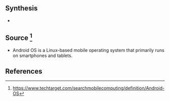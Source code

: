## Synthesis
- 
## Source [^1]
- Android OS is a Linux-based mobile operating system that primarily runs on smartphones and tablets.
## References

[^1]: https://www.techtarget.com/searchmobilecomputing/definition/Android-OS